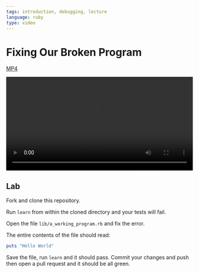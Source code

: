```yaml
---
tags: introduction, debugging, lecture
language: ruby
type: video
---
```


# Fixing Our Broken Program

[MP4](http://flatiron-videos.s3.amazonaws.com/ironboard/ruby/ruby-lecture-fixing-our-broken-program/ruby-lecture-fixing-our-broken-program.mp4)

<video controls width="100%">
  <source src="http://flatiron-videos.s3.amazonaws.com/ironboard/ruby/ruby-lecture-fixing-our-broken-program/ruby-lecture-fixing-our-broken-program.mp4" type="video/mp4" >
    Your browser does not support the video tag. We recommend using Chrome
</video>

## Lab

Fork and clone this repository. 

Run `learn` from within the cloned directory and your tests will fail.

Open the file `lib/a_working_program.rb` and fix the error.

The entire contents of the file should read:

```ruby
puts "Hello World"
```

Save the file, run `learn` and it should pass. Commit your changes and push then open a pull request and it should be all green.
